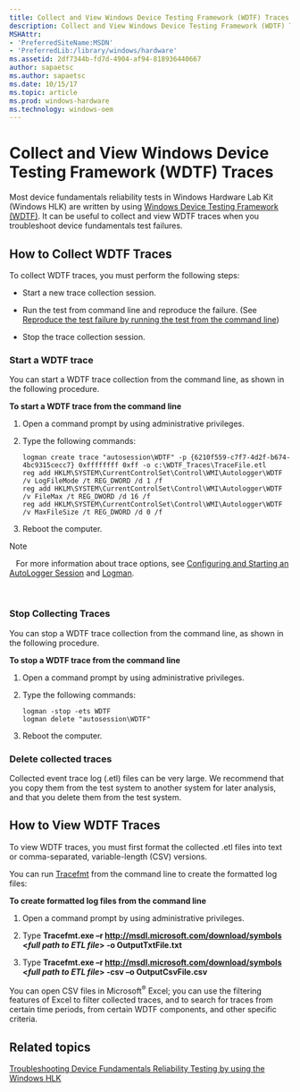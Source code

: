 ```yaml
---
title: Collect and View Windows Device Testing Framework (WDTF) Traces
description: Collect and View Windows Device Testing Framework (WDTF) Traces
MSHAttr:
- 'PreferredSiteName:MSDN'
- 'PreferredLib:/library/windows/hardware'
ms.assetid: 2df7344b-fd7d-4904-af94-818936440667
author: sapaetsc
ms.author: sapaetsc
ms.date: 10/15/17
ms.topic: article
ms.prod: windows-hardware
ms.technology: windows-oem
---
```


# Collect and View Windows Device Testing Framework (WDTF) Traces


Most device fundamentals reliability tests in Windows Hardware Lab Kit (Windows HLK) are written by using [Windows Device Testing Framework (WDTF)](http://go.microsoft.com/fwlink/?LinkID=296367). It can be useful to collect and view WDTF traces when you troubleshoot device fundamentals test failures.

## <span id="collect"></span><span id="COLLECT"></span>How to Collect WDTF Traces


To collect WDTF traces, you must perform the following steps:

-   Start a new trace collection session.

-   Run the test from command line and reproduce the failure. (See [Reproduce the test failure by running the test from the command line](reproduce-the-test-failure-by-running-the-test-from-the-command-line.md))

-   Stop the trace collection session.

### <span id="Start_a_WDTF_trace"></span><span id="start_a_wdtf_trace"></span><span id="START_A_WDTF_TRACE"></span>Start a WDTF trace

You can start a WDTF trace collection from the command line, as shown in the following procedure.

**To start a WDTF trace from the command line**

1.  Open a command prompt by using administrative privileges.

2.  Type the following commands:

    ``` syntax
    logman create trace "autosession\WDTF" -p {6210f559-c7f7-4d2f-b674-4bc9315cecc7} 0xffffffff 0xff -o c:\WDTF_Traces\TraceFile.etl
    reg add HKLM\SYSTEM\CurrentControlSet\Control\WMI\Autologger\WDTF /v LogFileMode /t REG_DWORD /d 1 /f
    reg add HKLM\SYSTEM\CurrentControlSet\Control\WMI\Autologger\WDTF /v FileMax /t REG_DWORD /d 16 /f
    reg add HKLM\SYSTEM\CurrentControlSet\Control\WMI\Autologger\WDTF /v MaxFileSize /t REG_DWORD /d 0 /f
    ```

3.  Reboot the computer.

>[!NOTE]
>  
For more information about trace options, see [Configuring and Starting an AutoLogger Session](http://go.microsoft.com/fwlink/?LinkID=296751) and [Logman](http://go.microsoft.com/fwlink/?LinkID=296752).

 

### <span id="Stop_Collecting_Traces"></span><span id="stop_collecting_traces"></span><span id="STOP_COLLECTING_TRACES"></span>Stop Collecting Traces

You can stop a WDTF trace collection from the command line, as shown in the following procedure.

**To stop a WDTF trace from the command line**

1.  Open a command prompt by using administrative privileges.

2.  Type the following commands:

    ``` syntax
    logman -stop -ets WDTF
    logman delete "autosession\WDTF"
    ```

3.  Reboot the computer.

### <span id="Delete_collected_traces"></span><span id="delete_collected_traces"></span><span id="DELETE_COLLECTED_TRACES"></span>Delete collected traces

Collected event trace log (.etl) files can be very large. We recommend that you copy them from the test system to another system for later analysis, and that you delete them from the test system.

## <span id="view"></span><span id="VIEW"></span>How to View WDTF Traces


To view WDTF traces, you must first format the collected .etl files into text or comma-separated, variable-length (CSV) versions.

You can run [Tracefmt](http://go.microsoft.com/fwlink/?LinkID=296461) from the command line to create the formatted log files:

**To create formatted log files from the command line**

1.  Open a command prompt by using administrative privileges.

2.  Type **Tracefmt.exe –r http://msdl.microsoft.com/download/symbols &lt;***full path to ETL file***&gt; -o OutputTxtFile.txt**

3.  Type **Tracefmt.exe –r http://msdl.microsoft.com/download/symbols &lt;***full path to ETL file***&gt; -csv –o OutputCsvFile.csv**

You can open CSV files in Microsoft<sup>®</sup> Excel; you can use the filtering features of Excel to filter collected traces, and to search for traces from certain time periods, from certain WDTF components, and other specific criteria.

## <span id="related_topics"></span>Related topics


[Troubleshooting Device Fundamentals Reliability Testing by using the Windows HLK](troubleshooting-device-fundamentals-reliability-testing-by-using-the-windows-hck.md)

 

 







